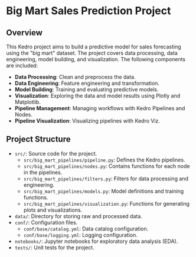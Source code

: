 # Big Mart Sales Prediction Project

## Overview

This Kedro project aims to build a predictive model for sales forecasting using the "big mart" dataset. The project covers data processing, data engineering, model building, and visualization. The following components are included:

- **Data Processing**: Clean and preprocess the data.
- **Data Engineering**: Feature engineering and transformation.
- **Model Building**: Training and evaluating predictive models.
- **Visualization**: Exploring the data and model results using Plotly and Matplotlib.
- **Pipeline Management**: Managing workflows with Kedro Pipelines and Nodes.
- **Pipeline Visualization**: Visualizing pipelines with Kedro Viz.

## Project Structure

- `src/`: Source code for the project.
  - `src/big_mart_pipelines/pipeline.py`: Defines the Kedro pipelines.
  - `src/big_mart_pipelines/nodes.py`: Contains functions for each node in the pipelines.
  - `src/big_mart_pipelines/filters.py`: Filters for data processing and engineering.
  - `src/big_mart_pipelines/models.py`: Model definitions and training functions.
  - `src/big_mart_pipelines/visualization.py`: Functions for generating plots and visualizations.
- `data/`: Directory for storing raw and processed data.
- `conf/`: Configuration files.
  - `conf/base/catalog.yml`: Data catalog configuration.
  - `conf/base/logging.yml`: Logging configuration.
- `notebooks/`: Jupyter notebooks for exploratory data analysis (EDA).
- `tests/`: Unit tests for the project.
